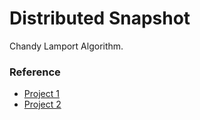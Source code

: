 # Distributed Snapshot

Chandy Lamport Algorithm.

### Reference
- [Project 1](https://github.com/FreddyMartinez/chandy-lamport-go)
- [Project 2](https://github.com/mariuscrsn/GlobalStateSnapshot)
